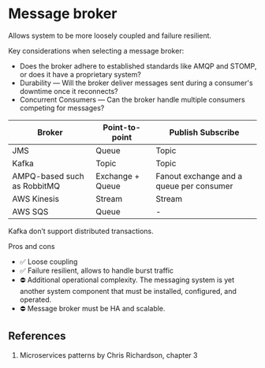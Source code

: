 # Message broker
Allows system to be more loosely coupled and failure resilient.

Key considerations when selecting a message broker:

- Does the broker adhere to established standards like AMQP and STOMP, or does it have a proprietary system?
- Durability — Will the broker deliver messages sent during a consumer's downtime once it reconnects?
- Concurrent Consumers — Can the broker handle multiple consumers competing for messages?

| Broker| Point-to-point | Publish Subscribe |  
|-------|-------|-------|  
| JMS| Queue| Topic|  
| Kafka| Topic | Topic |  
| AMPQ-based such as RobbitMQ | Exchange + Queue | Fanout exchange and a queue per consumer|
| AWS Kinesis | Stream | Stream |
| AWS SQS | Queue | - |
Kafka don’t support distributed transactions.

Pros and cons 
- ✅ Loose coupling
- ✅ Failure resilient, allows to handle burst traffic
- ⛔ Additional operational complexity. The messaging system is yet another system component that must be installed, configured, and operated. 
- ⛔ Message broker must be HA and scalable. 

## References
 1. Microservices patterns by Chris Richardson, chapter 3 